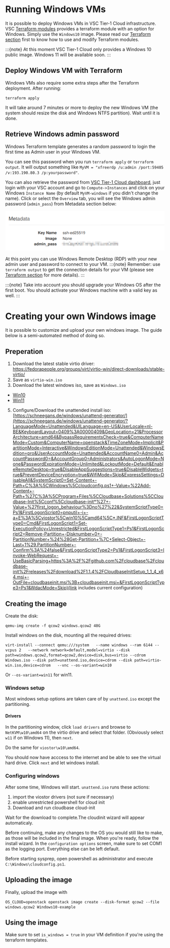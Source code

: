 # Running Windows VMs

It is possible to deploy Windows VMs in VSC Tier-1 Cloud infrastructure.
VSC [Terraform modules](terraform.md#terraform-modules) 
provides a terraform module with an option for Windows. Simply use the `Windows10` image. Please read our
[Terraform section](terraform.md#terraform-modules) first to know how to use and modify
Terraform modules.

:::{note}
At this moment VSC Tier-1 Cloud only provides a Windows 10 public image.
Windows 11 will be available soon.
:::

## Deploy Windows VM with Terraform

Windows VMs also require some extra steps after the Terraform deployment. After running:

```shell
terraform apply
```
It will take around 7 minutes or more to deploy the new Windows VM (the system
should resize the disk and Windows NTFS partition). Wait until it is done.

## Retrieve Windows admin password

Windows Terraform template generates a random password to login the first time
as Admin user in your Windows VM. 

You can see this password when you run `terraform apply` or `terraform output`.
It will output something like `MyVM = "xfreerdp /u:admin /port:59405 /v:193.190.80.3 /p:yourpassword"`.

You can also retrieve the password from
[VSC Tier-1 Cloud dashboard](https://cloud.vscentrum.be), just login with your
VSC account and go to `Compute->Instances` and click on your Windows `Instance Name`
(by default `MyVM-windows` if you didn't change the name).
Click or select the `Overview` tab, you will see the Windows admin password
(`admin_pass`) from Metadata section below:

![image](img/windows_admin_pass.png)

At this point you can use Windows Remote Desktop (RDP) with your new admin user and password
to connect to your VM.
:::{note}
Remember: use `terraform output` to get the connection details for your VM
(please see [Terraform section](terraform.md) for more details).
:::

:::{note}
Take into account you should upgrade your Windows OS after the first boot.
You should activate your Windows machine with a valid key as well.
:::
# Creating your own Windows image
It is possible to customize and upload your own windows image. 
The guide below is a semi-automated method of doing so. 
## Preperation
1) Download the latest stable virtio driver:
https://fedorapeople.org/groups/virt/virtio-win/direct-downloads/stable-virtio/
3) Save as `virtio-win.iso`
4) Download the latest windows iso, save as `Windows.iso`
* [Win10](https://www.microsoft.com/en-us/software-download/windows10ISO)
* [Win11](https://www.microsoft.com/software-download/windows11)
5) Configure/Download the unattended install iso: [https://schneegans.de/windows/unattend-generator/](https://schneegans.de/windows/unattend-generator/?LanguageMode=Unattended&UILanguage=en-US&UserLocale=nl-BE&KeyboardLayout=0409%3A00000409&GeoLocation=21&ProcessorArchitecture=amd64&BypassRequirementsCheck=true&ComputerNameMode=Custom&ComputerName=openstack&TimeZoneMode=Implicit&PartitionMode=Interactive&WindowsEditionMode=Unattended&WindowsEdition=pro&UserAccountMode=Unattended&AccountName0=Admin&AccountPassword0=&AccountGroup0=Administrators&AutoLogonMode=None&PasswordExpirationMode=Unlimited&LockoutMode=Default&EnableRemoteDesktop=true&DisableAppSuggestions=true&DisableWidgets=true&PreventDeviceEncryption=true&WifiMode=Skip&ExpressSettings=DisableAll&SystemScript0=Set-Content+-Path+C%3A%5CWindows%5Ccloudconfig.ps1+-Value+%22Add-Content+-Path+%27C%3A%5CProgram+Files%5CCloudbase+Solutions%5CCloudbase-Init%5Cconf%5Ccloudbase-init*%27+-Value+%27first_logon_behaviour%3Dno%27%22&SystemScriptType0=Ps1&FirstLogonScript0=pnputil+-i+-a+E%3A%5Cviostor%5Cwin10%5Camd64%5C*.INF&FirstLogonScriptType0=Cmd&FirstLogonScript1=Set-ExecutionPolicy+Unrestricted&FirstLogonScriptType1=Ps1&FirstLogonScript2=Remove-Partition+-Disknumber+0+-PartitionNumber+%24%28Get-Partition+%7C+Select-Object+-Last+1%29.PartitionNumber+-Confirm%3A%24false&FirstLogonScriptType2=Ps1&FirstLogonScript3=Invoke-WebRequest+-UseBasicParsing+https%3A%2F%2Fgithub.com%2Fcloudbase%2Fcloudbase-init%2Freleases%2Fdownload%2F1.1.4%2FCloudbaseInitSetup_1_1_4_x64.msi+-OutFile+cloudbaseinit.msi%3B+cloudbaseinit.msi+&FirstLogonScriptType3=Ps1&WdacMode=Skip)(link includes current configuration)

## Creating the image
Create the disk: 
```
qemu-img create -f qcow2 windows.qcow2 40G
```
Install windows on the disk, mounting all the required drives:
```
virt-install --connect qemu:///system   --name windows --ram 6144 --vcpus 2   --network network=default,model=virtio --disk path=windows.qcow2,format=qcow2,device=disk,bus=virtio --cdrom Windows.iso --disk path=unattend.iso,device=cdrom --disk path=virtio-win.iso,device=cdrom   --vnc --os-variant=win10
```
Or `--os-variant=win11` for win11.

### Windows setup
Most windows setup options are taken care of by `unattend.iso` except the partitioning. 
#### Drivers
In the partitioning window, click `load drivers` and browse to `NetKVM\w10\amd64` on the virtio drive and select that folder. (Obviously select `w11` if on Windows 11), then `next`.

Do the same for `viostor\w10\amd64`. 

You should now have acccess to the internet and be able to see the virtual hard drive. Click `next` and let windows install. 

### Configuring windows
After some time, Windows will start. `unattend.iso` runs these actions:
1) import the viostor drivers (not sure if necessary)
2) enable unrestricted powershell for cloud init
3) Download and run cloudbase cloud-init

Wait for the download to complete.The cloudinit wizard will appear automaticaly. 

Before continuing, make any changes to the OS you would still like to make, as those will be included in the final image. 
When you're ready, follow the install wizard. In the `configuration options` screen, make sure to set COM1 as the logging port. Everything else can be left default.

Before starting sysprep, open powershell as administrator and execute `C:\Windows\cloudconfig.ps1`.

## Uploading the image
Finally, upload the image with 
```
OS_CLOUD=openstack openstack image create --disk-format qcow2 --file windows.qcow2 Windows10-example

```

## Using the image
Make sure to set `is_windows = true` in your VM definition if you're using the terraform templates.